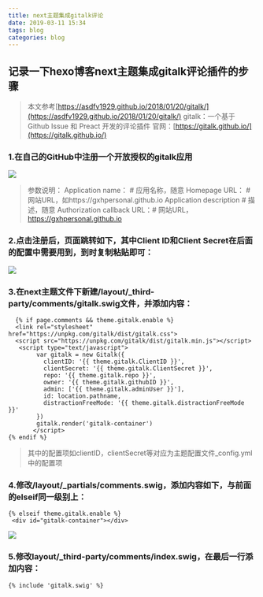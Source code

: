 ```yaml
---
title: next主题集成gitalk评论
date: 2019-03-11 15:34
tags: blog
categories: blog
---
```


## 记录一下hexo博客next主题集成gitalk评论插件的步骤
> 本文参考[https://asdfv1929.github.io/2018/01/20/gitalk/](https://asdfv1929.github.io/2018/01/20/gitalk/)
> gitalk：一个基于 Github Issue 和 Preact 开发的评论插件
> 官网：[https://gitalk.github.io/](https://gitalk.github.io/)

### 1.在自己的GitHub中注册一个开放授权的gitalk应用
![](http://www.guoxh.com/blog/img/blog/register.png)
> 参数说明：
  Application name： # 应用名称，随意
  Homepage URL： # 网站URL，如https://gxhpersonal.github.io
  Application description # 描述，随意
  Authorization callback URL：# 网站URL，https://gxhpersonal.github.io

### 2.点击注册后，页面跳转如下，其中Client ID和Client Secret在后面的配置中需要用到，到时复制粘贴即可：
![](http://www.guoxh.com/blog/img/blog/register2.png)

### 3.在next主题文件下新建/layout/_third-party/comments/gitalk.swig文件，并添加内容：
```
  {% if page.comments && theme.gitalk.enable %}
  <link rel="stylesheet" href="https://unpkg.com/gitalk/dist/gitalk.css">
  <script src="https://unpkg.com/gitalk/dist/gitalk.min.js"></script>
   <script type="text/javascript">
        var gitalk = new Gitalk({
          clientID: '{{ theme.gitalk.ClientID }}',
          clientSecret: '{{ theme.gitalk.ClientSecret }}',
          repo: '{{ theme.gitalk.repo }}',
          owner: '{{ theme.gitalk.githubID }}',
          admin: ['{{ theme.gitalk.adminUser }}'],
          id: location.pathname,
          distractionFreeMode: '{{ theme.gitalk.distractionFreeMode }}'
        })
        gitalk.render('gitalk-container')           
       </script>
{% endif %}
```
> 其中的配置项如clientID，clientSecret等对应为主题配置文件_config.yml中的配置项

### 4.修改/layout/_partials/comments.swig，添加内容如下，与前面的elseif同一级别上：
```
{% elseif theme.gitalk.enable %}
 <div id="gitalk-container"></div>

```
![](http://www.guoxh.com/blog/img/blog/register3.png)

### 5.修改layout/_third-party/comments/index.swig，在最后一行添加内容：
```
{% include 'gitalk.swig' %}
```